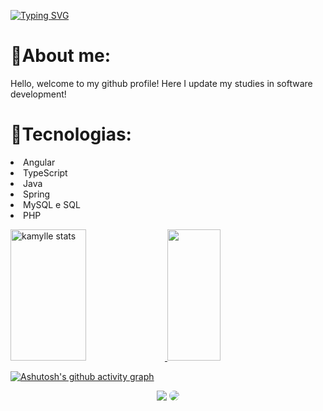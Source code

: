 

[![Typing SVG](https://readme-typing-svg.herokuapp.com/?color=F08080&size=35&center=true&vCenter=true&width=1000&lines=Hello+everyone!+:%29)](https://git.io/typing-svg)

<h1>🌸About me:</h1>
    <p> Hello, welcome to my github profile! Here I update my studies in software development!</p>
<h1>🌸Tecnologias:</h1>
   <p>
       <li>Angular</li>
       <li>TypeScript</li>
       <li>Java</li>
       <li>Spring</li>
       <li>MySQL e SQL</li>
       <li>PHP</li>
       

   </p>

<a href="#">
<img width="49%" height="210px" src="https://github-readme-stats.vercel.app/api?username=kamyllevictoria&show_icons=true&count_private=true&hide_border=true&title_color=F08080&icon_color=F08080&text_color=F8F8FF&bg_color=0d1117" alt="kamylle stats"/> 
</a>

<a href="#">
<img width="41%" height="210px" src="https://github-readme-stats.vercel.app/api/top-langs/?username=kamyllevictoria&layout=compact&hide_border=true&title_color=F08080&text_color=F8F8FF&bg_color=0d1117"/>
</a>


[![Ashutosh's github activity graph](https://github-readme-activity-graph.vercel.app/graph?username=kamyllevictoria&bg_color=0d1117&color=F08080&line=FFB6C1&point=F8F8FF&area=true&hide_border=true)](https://github.com/ashutosh00710/github-readme-activity-graph)


<div align="center"> 
<a href = "mailto:cmp.1a.kamylle.dev@gmail.com"> <img src="https://img.shields.io/badge/-Gmail-%23333?style=for-the-badge&logo=gmail&logoColor=white" target="_blank"></a>
<a href="https://www.linkedin.com/in/kamylle-victoria-15b866267" target="_blank"><img src="https://img.shields.io/badge/-LinkedIn-%230077B5?style=for-the-badge&logo=linkedin&logoColor=white" style="border-radius: 30px" target="_blank"></a> 
 </div>

 



          
          

